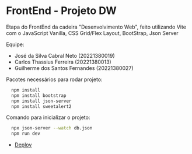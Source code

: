 # FrontEnd - Projeto DW
Etapa do FrontEnd da cadeira "Desenvolvimento Web", feito utilizando Vite com o JavaScript Vanilla, CSS Grid/Flex Layout, BootStrap, Json Server

Equipe:

* José da Silva Cabral Neto (20221380019)
* Carlos Thassius Ferreira (20221380013)
* Guilherme dos Santos Fernandes (20221380027)

Pacotes necessários para rodar projeto:

```bash
  npm install
  npm install bootstrap
  npm install json-server
  npm install sweetalert2
```

Comando para inicializar o projeto:

```bash
  npx json-server --watch db.json
  npm run dev
```

* [Deploy](https://joseneto0.github.io/projeto-dw-front/)
